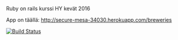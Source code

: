Ruby on rails kurssi HY kevät 2016

App on täällä: http://secure-mesa-34030.herokuapp.com/breweries

[![Build Status](https://travis-ci.org/eetuseppala/railskurssi2016.png)](https://travis-ci.org/eetuseppala/railskurssi2016)